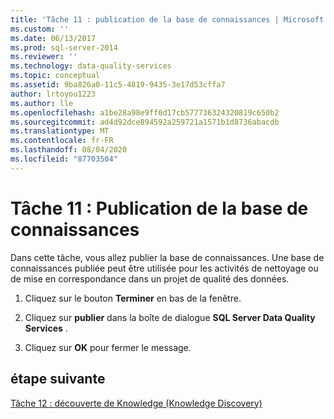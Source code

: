 ```yaml
---
title: 'Tâche 11 : publication de la base de connaissances | Microsoft Docs'
ms.custom: ''
ms.date: 06/13/2017
ms.prod: sql-server-2014
ms.reviewer: ''
ms.technology: data-quality-services
ms.topic: conceptual
ms.assetid: 9ba826a0-11c5-4819-9435-3e17d53cffa7
author: lrtoyou1223
ms.author: lle
ms.openlocfilehash: a1be28a98e9ff0d17cb577736324320819c650b2
ms.sourcegitcommit: ad4d92dce894592a259721a1571b1d8736abacdb
ms.translationtype: MT
ms.contentlocale: fr-FR
ms.lasthandoff: 08/04/2020
ms.locfileid: "87703504"
---
```

# <a name="task-11-publishing-the-knowledge-base"></a>Tâche 11 : Publication de la base de connaissances
  Dans cette tâche, vous allez publier la base de connaissances. Une base de connaissances publiée peut être utilisée pour les activités de nettoyage ou de mise en correspondance dans un projet de qualité des données.  
  
1.  Cliquez sur le bouton **Terminer** en bas de la fenêtre.  
  
2.  Cliquez sur **publier** dans la boîte de dialogue **SQL Server Data Quality Services** .  
  
3.  Cliquez sur **OK** pour fermer le message.  
  
## <a name="next-step"></a>étape suivante  
 [Tâche 12 : découverte de Knowledge &#40;Knowledge Discovery&#41;](../../2014/tutorials/task-12-discovering-knowledge-knowledge-discovery.md)  
  
  
